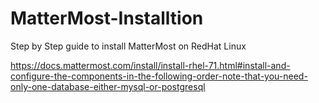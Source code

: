 # MatterMost-Installtion
Step by Step guide to install MatterMost on RedHat Linux

https://docs.mattermost.com/install/install-rhel-71.html#install-and-configure-the-components-in-the-following-order-note-that-you-need-only-one-database-either-mysql-or-postgresql
